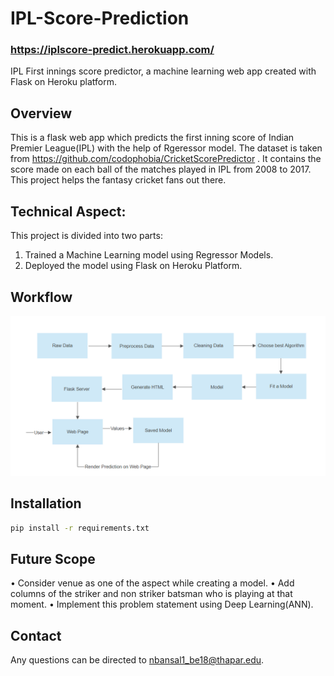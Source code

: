 # IPL-Score-Prediction
### https://iplscore-predict.herokuapp.com/
IPL First innings score predictor, a machine learning web app created with Flask on Heroku platform.

## Overview
This is a flask web app which predicts the first inning score of Indian Premier League(IPL) with the help of Rgeressor model. The dataset is taken from https://github.com/codophobia/CricketScorePredictor . It contains the score made on each ball of the matches played in IPL from 2008 to 2017.
This project helps the fantasy cricket fans out there.

## Technical Aspect:
This project is divided into two parts:
1) Trained a Machine Learning model using Regressor Models.
2) Deployed the model using Flask on Heroku Platform.

## Workflow
![workflow](workflow.png)

## Installation
```bash
pip install -r requirements.txt
```

## Future Scope
• Consider venue as one of the aspect while creating a model.
• Add columns of the striker and non striker batsman who is playing at that moment.
• Implement this problem statement using Deep Learning(ANN).

## Contact
Any questions can be directed to nbansal1_be18@thapar.edu.


